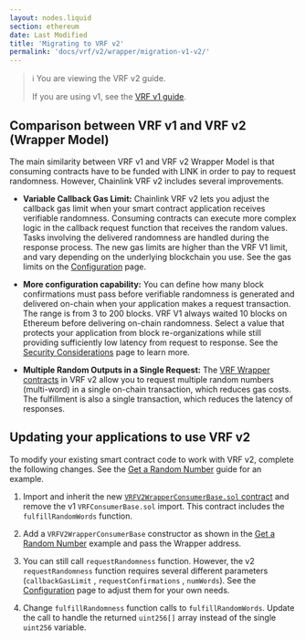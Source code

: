 ```yaml
---
layout: nodes.liquid
section: ethereum
date: Last Modified
title: 'Migrating to VRF v2'
permalink: 'docs/vrf/v2/wrapper/migration-v1-v2/'
---
```


> ℹ️ You are viewing the VRF v2 guide.
>
> If you are using v1, see the [VRF v1 guide](/docs/chainlink-vrf/v1/).

## Comparison between VRF v1 and VRF v2 (Wrapper Model)

The main similarity between VRF v1 and VRF v2 Wrapper Model is that consuming contracts have to be funded with LINK in order to pay to request randomness. However, Chainlink VRF v2 includes several improvements.

- **Variable Callback Gas Limit:** Chainlink VRF v2 lets you adjust the callback gas limit when your smart contract application receives verifiable randomness. Consuming contracts can execute more complex logic in the callback request function that receives the random values. Tasks involving the delivered randomness are handled during the response process. The new gas limits are higher than the VRF V1 limit, and vary depending on the underlying blockchain you use. See the gas limits on the [Configuration](/docs/vrf/v2/wrapper/configuration/) page.

- **More configuration capability:** You can define how many block confirmations must pass before verifiable randomness is generated and delivered on-chain when your application makes a request transaction. The range is from 3 to 200 blocks. VRF V1 always waited 10 blocks on Ethereum before delivering on-chain randomness. Select a value that protects your application from block re-organizations while still providing sufficiently low latency from request to response. See the [Security Considerations](/docs/vrf-security-considerations/) page to learn more.

- **Multiple Random Outputs in a Single Request:** The [VRF Wrapper contracts](/docs/vrf/v2/wrapper/configuration/) in VRF v2 allow you to request multiple random numbers (multi-word) in a single on-chain transaction, which reduces gas costs. The fulfillment is also a single transaction, which reduces the latency of responses.

## Updating your applications to use VRF v2

To modify your existing smart contract code to work with VRF v2, complete the following changes. See the [Get a Random Number](/docs/vrf/v2/wrapper/get-a-random-number/) guide for an example.

1. Import and inherit the new [`VRFV2WrapperConsumerBase.sol` contract](https://github.com/smartcontractkit/chainlink/blob/develop/contracts/src/v0.8/dev/VRFV2WrapperConsumerBase.sol) and remove the v1 `VRFConsumerBase.sol` import. This contract includes the `fulfillRandomWords` function.

1. Add a `VRFV2WrapperConsumerBase` constructor as shown in the [Get a Random Number](/docs/vrf/v2/wrapper/get-a-random-number/) example and pass the Wrapper address.

1. You can still call `requestRandomness` function. However, the v2 `requestRandomness` function requires several different parameters (`callbackGasLimit` , `requestConfirmations` , `numWords`). See the [Configuration](/docs/vrf/v2/wrapper/configuration/) page to adjust them for your own needs.

1. Change `fulfillRandomness` function calls to `fulfillRandomWords`. Update the call to handle the returned `uint256[]` array instead of the single `uint256` variable.
